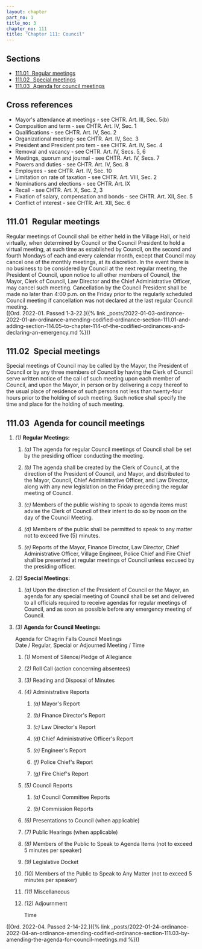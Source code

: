 ```yaml
---
layout: chapter
part_no: 1
title_no: 3
chapter_no: 111
title: "Chapter 111: Council"
---
```


## Sections

* [111.01   Regular meetings](#11101-regular-meetings)
* [111.02   Special meetings](#11102-special-meetings)
* [111.03   Agenda for council meetings](#11103-agenda-for-council-meetings)

## Cross references

* Mayor's attendance at meetings - see CHTR. Art. III, Sec. 5(b)
* Composition and term - see CHTR. Art. IV, Sec. 1
* Qualifications - see CHTR. Art. IV, Sec. 2
* Organizational meeting- see CHTR. Art. IV, Sec. 3
* President and President pro tem - see CHTR. Art. IV, Sec. 4
* Removal and vacancy - see CHTR. Art. IV, Secs. 5, 6
* Meetings, quorum and journal - see CHTR. Art. IV, Secs. 7
* Powers and duties - see CHTR. Art. IV, Sec. 8
* Employees - see CHTR. Art. IV, Sec. 10
* Limitation on rate of taxation - see CHTR. Art. VIII, Sec. 2
* Nominations and elections - see CHTR. Art. IX
* Recall - see CHTR. Art. X, Sec. 2, 3
* Fixation of salary, compensation and bonds - see CHTR. Art. XII, Sec. 5
* Conflict of interest - see CHTR. Art. XII, Sec. 6

## 111.01   Regular meetings

Regular meetings of Council shall be either held in the Village Hall, or held
virtually, when determined by Council or the Council President to hold a virtual
meeting, at such time as established by Council, on the second and fourth
Mondays of each and every calendar month, except that Council may cancel one of
the monthly meetings, at its discretion. In the event there is no business to be
considered by Council at the next regular meeting, the President of Council,
upon notice to all other members of Council, the Mayor, Clerk of Council, Law
Director and the Chief Administrative Officer, may cancel such meeting.
Cancellation by the Council President shall be made no later than 4:00 p.m. on
the Friday prior to the regularly scheduled Council meeting if cancellation was
not declared at the last regular Council meeting.  
([Ord. 2022-01. Passed 1-3-22.]({% link _posts/2022-01-03-ordinance-2022-01-an-ordinance-amending-codified-ordinance-section-111.01-and-adding-section-114.05-to-chapter-114-of-the-codified-ordinances-and-declaring-an-emergency.md %}))

## 111.02   Special meetings

Special meetings of Council may be called by the Mayor, the President of Council
or by any three members of Council by having the Clerk of Council serve written
notice of the call of such meeting upon each member of Council, and upon the
Mayor, in person or by delivering a copy thereof to the usual place of residence
of such persons not less than twenty-four hours prior to the holding of such
meeting. Such notice shall specify the time and place for the holding of such
meeting.

## 111.03   Agenda for council meetings

1. _(1)_ **Regular Meetings:**

    1. _(a)_ The agenda for regular Council meetings of Council shall be set by
    the presiding officer conducting the meeting.

    2. _(b)_ The agenda shall be created by the Clerk of Council, at the
    direction of the President of Council, and Mayor, and distributed to the
    Mayor, Council, Chief Administrative Officer, and Law Director, along with
    any new legislation on the Friday preceding the regular meeting of Council.

    3. _(c)_ Members of the public wishing to speak to agenda items must advise
    the Clerk of Council of their intent to do so by noon on the day of the
    Council Meeting.

    4. _(d)_ Members of the public shall be permitted to speak to any matter not
    to exceed five (5) minutes.

    5. _(e)_ Reports of the Mayor, Finance Director, Law Director, Chief
    Administrative Officer, Village Engineer, Police Chief and Fire Chief shall
    be presented at regular meetings of Council unless excused by the presiding
    officer.

2. _(2)_ **Special Meetings:**

    1. _(a)_ Upon the direction of the President of Council or the Mayor, an
    agenda for any special meeting of Council shall be set and delivered to all
    officials required to receive agendas for regular meetings of Council, and
    as soon as possible before any emergency meeting of Council.

3. _(3)_ **Agenda for Council Meetings:**

    Agenda for Chagrin Falls Council Meetings  
    Date / Regular, Special or Adjourned Meeting / Time

    1. _(1)_ Moment of Silence/Pledge of Allegiance

    2. _(2)_ Roll Call (action concerning absentees)

    3. _(3)_ Reading and Disposal of Minutes

    4. _(4)_ Administrative Reports

        1. _(a)_ Mayor's Report

        2. _(b)_ Finance Director's Report

        3. _(c)_ Law Director's Report

        4. _(d)_ Chief Administrative Officer's Report

        5. _(e)_ Engineer's Report

        6. _(f)_ Police Chief's Report

        7. _(g)_ Fire Chief's Report

    5. _(5)_ Council Reports

        1. _(a)_ Council Committee Reports

        2. _(b)_ Commission Reports

    6. _(6)_ Presentations to Council (when applicable)

    7. _(7)_ Public Hearings (when applicable)

    8. _(8)_ Members of the Public to Speak to Agenda Items (not to exceed 5
    minutes per speaker)

    9. _(9)_ Legislative Docket

    10. _(10)_ Members of the Public to Speak to Any Matter (not to exceed 5
    minutes per speaker)

    11. _(11)_ Miscellaneous

    12. _(12)_ Adjournment

        Time

([Ord. 2022-04. Passed 2-14-22.]({% link _posts/2022-01-24-ordinance-2022-04-an-ordinance-amending-codified-ordinance-section-111.03-by-amending-the-agenda-for-council-meetings.md %}))
